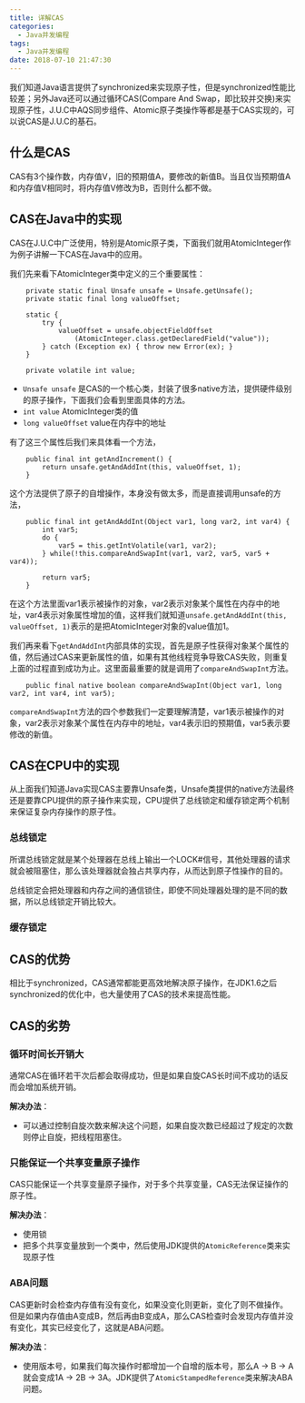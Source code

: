 ```yaml
---
title: 详解CAS
categories:
  - Java并发编程
tags:
  - Java并发编程
date: 2018-07-10 21:47:30
---
```


我们知道Java语言提供了synchronized来实现原子性，但是synchronized性能比较差；<!-- more -->另外Java还可以通过循环CAS(Compare And Swap，即比较并交换)来实现原子性，J.U.C中AQS同步组件、Atomic原子类操作等都是基于CAS实现的，可以说CAS是J.U.C的基石。

## 什么是CAS

CAS有3个操作数，内存值V，旧的预期值A，要修改的新值B。当且仅当预期值A和内存值V相同时，将内存值V修改为B，否则什么都不做。


## CAS在Java中的实现

CAS在J.U.C中广泛使用，特别是Atomic原子类，下面我们就用AtomicInteger作为例子讲解一下CAS在Java中的应用。


我们先来看下AtomicInteger类中定义的三个重要属性：

```
    private static final Unsafe unsafe = Unsafe.getUnsafe();
    private static final long valueOffset;

    static {
        try {
            valueOffset = unsafe.objectFieldOffset
                (AtomicInteger.class.getDeclaredField("value"));
        } catch (Exception ex) { throw new Error(ex); }
    }

    private volatile int value;
```

- ```Unsafe unsafe```  是CAS的一个核心类，封装了很多native方法，提供硬件级别的原子操作，下面我们会看到里面具体的方法。
- ```int value```  AtomicInteger类的值
- ```long valueOffset```  value在内存中的地址


有了这三个属性后我们来具体看一个方法，

```
    public final int getAndIncrement() {
        return unsafe.getAndAddInt(this, valueOffset, 1);
    }
```

这个方法提供了原子的自增操作，本身没有做太多，而是直接调用unsafe的方法，

```
    public final int getAndAddInt(Object var1, long var2, int var4) {
        int var5;
        do {
            var5 = this.getIntVolatile(var1, var2);
        } while(!this.compareAndSwapInt(var1, var2, var5, var5 + var4));

        return var5;
    }
```

在这个方法里面var1表示被操作的对象，var2表示对象某个属性在内存中的地址，var4表示对象属性增加的值，这样我们就知道```unsafe.getAndAddInt(this, valueOffset, 1)```表示的是把AtomicInteger对象的value值加1。

我们再来看下```getAndAddInt```内部具体的实现，首先是原子性获得对象某个属性的值，然后通过CAS来更新属性的值，如果有其他线程竞争导致CAS失败，则重复上面的过程直到成功为止。这里面最重要的就是调用了```compareAndSwapInt```方法。

```
    public final native boolean compareAndSwapInt(Object var1, long var2, int var4, int var5);
```

```compareAndSwapInt```方法的四个参数我们一定要理解清楚，var1表示被操作的对象，var2表示对象某个属性在内存中的地址，var4表示旧的预期值，var5表示要修改的新值。

## CAS在CPU中的实现

从上面我们知道Java实现CAS主要靠Unsafe类，Unsafe类提供的native方法最终还是要靠CPU提供的原子操作来实现，CPU提供了总线锁定和缓存锁定两个机制来保证复杂内存操作的原子性。

### 总线锁定

所谓总线锁定就是某个处理器在总线上输出一个LOCK#信号，其他处理器的请求就会被阻塞住，那么该处理器就会独占共享内存，从而达到原子性操作的目的。

总线锁定会把处理器和内存之间的通信锁住，即使不同处理器处理的是不同的数据，所以总线锁定开销比较大。

### 缓存锁定

## CAS的优势

相比于synchronized，CAS通常都能更高效地解决原子操作，在JDK1.6之后synchronized的优化中，也大量使用了CAS的技术来提高性能。


## CAS的劣势

### 循环时间长开销大

通常CAS在循环若干次后都会取得成功，但是如果自旋CAS长时间不成功的话反而会增加系统开销。

**解决办法**：

- 可以通过控制自旋次数来解决这个问题，如果自旋次数已经超过了规定的次数则停止自旋，把线程阻塞住。

### 只能保证一个共享变量原子操作

CAS只能保证一个共享变量原子操作，对于多个共享变量，CAS无法保证操作的原子性。

**解决办法**：

- 使用锁
- 把多个共享变量放到一个类中，然后使用JDK提供的```AtomicReference```类来实现原子性


### ABA问题

CAS更新时会检查内存值有没有变化，如果没变化则更新，变化了则不做操作。但是如果内存值由A变成B，然后再由B变成A，那么CAS检查时会发现内存值并没有变化，其实已经变化了，这就是ABA问题。

**解决办法**：

- 使用版本号，如果我们每次操作时都增加一个自增的版本号，那么A -> B -> A就会变成1A -> 2B -> 3A。JDK提供了```AtomicStampedReference```类来解决ABA问题。




